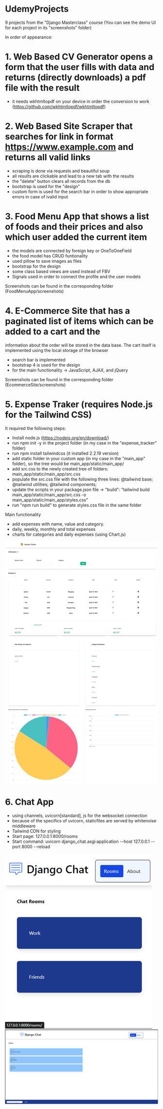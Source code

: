# UdemyProjects
9 projects from the "Django Masterclass" course
(You can see the demo UI for each project in its "screenshots" folder)

In order of appearance:

# 1. Web Based CV Generator opens a form that the user fills with data and returns (directly downloads) a pdf file with the result
- it needs wkhtmltopdf on your device in order the conversion to work (https://github.com/wkhtmltopdf/wkhtmltopdf)

# 2. Web Based Site Scraper that searches for link in format https://www.example.com and returns all valid links
- scraping is done via requests and beautiful soup
- all results are clickable and lead to a new tab with the results
- the "delete" button clears all records from the db
- bootstrap is used for the "design"
- custom form is used for the search bar in order to show appropriate errors in case of ivalid input

# 3. Food Menu App that shows a list of foods and their prices and also which user added the current item
- the models are connected by foreign key or OneToOneField
- the food model has CRUD funtionality
- used pillow to save images as files
- bootstrap for the design
- some class based views are used instead of FBV
- Signals used in order to connect the profile and the user models

Screenshots can be found in the corresponding folder (FoodMenuApp/screenshots)

# 4. E-Commerce Site that has a paginated list of items which can be added to a cart and the 
information about the order will be stored in the data base.
The cart itself is implemented using the local storage of the browser
- search bar is implemented
- bootstrap 4 is used for the design
- for the main functionality -> JavaScript, AJAX, and jQuery

Screenshots can be found in the corresponding folder (EcommerceSite/screenshots)

# 5. Expense Traker (requires Node.js for the Tailwind CSS)

It required the following steps:
- Install node.js (https://nodejs.org/en/download/)
- run npm init -y in the project folder (in my case in the "expense_tracker" folder)
- run npm install tailwindcss (it installed 2.2.19 version)
- add static folder in your custom app (in my case in the "main_app" folder), so the tree would be main_app/static/main_app/
- add src.css to the newly created tree of folders: main_app/static/main_app/src.css
- populate the src.css file with the following three lines: @tailwind base; @tailwind utilities; @tailwind components;
- update the scripts in your package.json file -> "build": "tailwind build main_app/static/main_app/src.css -o main_app/static/main_app/styles.css" 
- run "npm run build" to generate styles.css file in the same folder

Main functionality
- add expenses with name, value and category.
- daily, weekly, monthly and total expenses
- charts for categories and daily expenses (using Chart.js)

![Image](./AdvancedExpenseTracker/screenshots/AdvancedExpenseTracker.jpeg)

# 6. Chat App
- using channels, uvicorn[standard], js for the websocket connection
- because of the specifics of uvicorn, staticfiles are served by whitenoise middleware
- Tailwind CDN for styling
- Start page: 127.0.0.1:8000/rooms
- Start command: uvicorn django_chat.asgi:application --host 127.0.0.1 --port 8000 --reload

![Image](./DjangoChat/screenshots/mobile_view.png)
![Image](./DjangoChat/screenshots/full_screen.png)